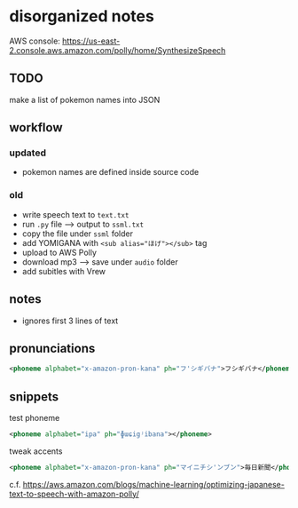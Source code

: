 # disorganized notes

AWS console: https://us-east-2.console.aws.amazon.com/polly/home/SynthesizeSpeech

## TODO

make a list of pokemon names into JSON

## workflow

### updated

- pokemon names are defined inside source code

### old

- write speech text to `text.txt`
- run `.py` file --> output to `ssml.txt`
- copy the file under `ssml` folder 
- add YOMIGANA with `<sub alias="ほげ"></sub>` tag
- upload to AWS Polly
- download mp3 --> save under `audio` folder
- add subitles with Vrew

## notes

- ignores first 3 lines of text 

## pronunciations

```xml
<phoneme alphabet="x-amazon-pron-kana" ph="フ'シギバナ">フシギバナ</phoneme>
```

## snippets

test phoneme

```xml
<phoneme alphabet="ipa" ph="ɸɯɕigʲibana"></phoneme>
```

tweak accents

```xml
<phoneme alphabet="x-amazon-pron-kana" ph="マイニチシ'ンブン">毎日新聞</phoneme>を読む 
```

c.f. https://aws.amazon.com/blogs/machine-learning/optimizing-japanese-text-to-speech-with-amazon-polly/